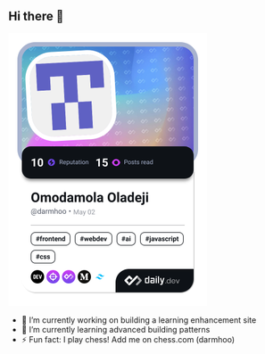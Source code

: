 ## Hi there 👋

<a href="https://app.daily.dev/darmhoo"><img src="./devcard.png" width="356" alt="darmhoo"/></a>

<!--
**darmhoo/darmhoo** is a ✨ _special_ ✨ repository because its `README.md` (this file) appears on your GitHub profile.

Here are some ideas to get you started:

- 🔭 I’m currently working on ...
- 🌱 I’m currently learning ...
- 👯 I’m looking to collaborate on ...
- 🤔 I’m looking for help with ...
- 💬 Ask me about ...
- 📫 How to reach me: ...
- 😄 Pronouns: ...
- ⚡ Fun fact: ...
-->
- 🔭 I’m currently working on building a learning enhancement site
- 🌱 I’m currently learning advanced building patterns
- ⚡ Fun fact: I play chess! Add me on chess.com (darmhoo)

